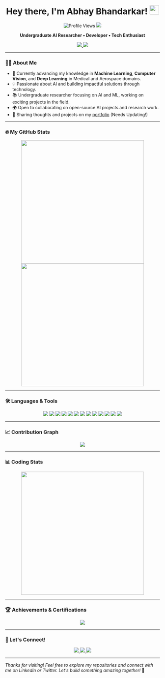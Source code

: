 <h1 align="center">Hey there, I'm Abhay Bhandarkar! <img src="https://media.giphy.com/media/hvRJCLFzcasrR4ia7z/giphy.gif" width="30px"/></h1>

<p align="center">
  <img src="https://komarev.com/ghpvc/?username=AbhayBhandarkar&style=flat-square&color=blueviolet" alt="Profile Views"/>
  <img src="https://img.shields.io/github/followers/AbhayBhandarkar?label=Follow&style=social"/>
</p>

<p align="center">
  <strong>Undergraduate AI Researcher • Developer • Tech Enthusiast</strong>
</p>

<p align="center">
  <a href="https://linkedin.com/in/AbhayBhandarkar">
    <img src="https://img.shields.io/badge/LinkedIn-Connect-blue?style=for-the-badge&logo=linkedin"/>
  </a>
  <a href="https://x.com/BhandarkarAbhay">
    <img src="https://img.shields.io/badge/Twitter-Follow-blue?style=for-the-badge&logo=twitter"/>
  </a>
</p>

---

### 👨‍💻 About Me

- 🌱 Currently advancing my knowledge in **Machine Learning**, **Computer Vision**, and **Deep Learning** in Medical and Aerospace domains.
- 💡 Passionate about AI and building impactful solutions through technology.
- 📚 Undergraduate researcher focusing on AI and ML, working on exciting projects in the field.
- 🌍 Open to collaborating on open-source AI projects and research work.
- 📝 Sharing thoughts and projects on my [portfolio](https://abhaybhandarkar.github.io) (Needs Updating!)

---

### 🔥 My GitHub Stats

<p align="center">
  <a href="https://github.com/AbhayBhandarkar">
    <img src="https://github-readme-stats.vercel.app/api?username=AbhayBhandarkar&show_icons=true&theme=radical&hide_border=true" width="400"/>
  </a>
  <a href="https://github.com/AbhayBhandarkar">
    <img src="https://streak-stats.demolab.com?user=AbhayBhandarkar&theme=radical&hide_border=true" width="400"/>
  </a>
</p>

---

### 🛠️ Languages & Tools

<p align="center">
  <img src="https://img.shields.io/badge/Python-3776AB?style=for-the-badge&logo=python&logoColor=white"/>
  <img src="https://img.shields.io/badge/Java-007396?style=for-the-badge&logo=java&logoColor=white"/>
  <img src="https://img.shields.io/badge/C++-00599C?style=for-the-badge&logo=c%2B%2B&logoColor=white"/>
  <img src="https://img.shields.io/badge/JavaScript-F7DF1E?style=for-the-badge&logo=javascript&logoColor=black"/>
  <img src="https://img.shields.io/badge/TensorFlow-FF6F00?style=for-the-badge&logo=tensorflow&logoColor=white"/>
  <img src="https://img.shields.io/badge/PyTorch-EE4C2C?style=for-the-badge&logo=pytorch&logoColor=white"/>
  <img src="https://img.shields.io/badge/Scikit--Learn-F7931E?style=for-the-badge&logo=scikit-learn&logoColor=white"/>
  <img src="https://img.shields.io/badge/Keras-D00000?style=for-the-badge&logo=keras&logoColor=white"/>
  <img src="https://img.shields.io/badge/NumPy-013243?style=for-the-badge&logo=numpy&logoColor=white"/>
  <img src="https://img.shields.io/badge/Pandas-150458?style=for-the-badge&logo=pandas&logoColor=white"/>
  <img src="https://img.shields.io/badge/OpenCV-5C3EE8?style=for-the-badge&logo=opencv&logoColor=white"/>
  <img src="https://img.shields.io/badge/Jupyter-F37626?style=for-the-badge&logo=jupyter&logoColor=white"/>
  <img src="https://img.shields.io/badge/VS_Code-007ACC?style=for-the-badge&logo=visual-studio-code&logoColor=white"/>
</p>

---

### 📈 Contribution Graph

<p align="center">
  <a href="https://github.com/AbhayBhandarkar">
    <img src="https://github-readme-activity-graph.vercel.app/graph?username=AbhayBhandarkar&theme=radical&hide_border=true"/>
  </a>
</p>

---

### 📊 Coding Stats

<p align="center">
  <a href="https://github.com/AbhayBhandarkar">
    <img src="https://github-readme-stats.vercel.app/api/top-langs/?username=AbhayBhandarkar&theme=radical&layout=compact&hide_border=true" width="400"/>
  </a>
</p>

---

### 🏆 Achievements & Certifications

<p align="center">
  <a href="https://github.com/AbhayBhandarkar">
    <img src="https://github-profile-trophy.vercel.app/?username=AbhayBhandarkar&theme=radical&margin-w=15&margin-h=15&column=4&no-frame=true"/>
  </a>
</p>

---

### 💬 Let's Connect!

<p align="center">
  <a href="https://linkedin.com/in/AbhayBhandarkar">
    <img src="https://img.shields.io/badge/LinkedIn-Abhay_Bhandarkar-blue?style=for-the-badge&logo=linkedin"/>
  </a>
  <a href="https://twitter.com/AbhayBhandarkar">
    <img src="https://img.shields.io/badge/Twitter-AbhayBhandarkar-1DA1F2?style=for-the-badge&logo=twitter"/>
  </a>
  <a href="mailto:abhaybhandarkar@example.com">
    <img src="https://img.shields.io/badge/Email-Contact%20Me-EA4335?style=for-the-badge&logo=gmail&logoColor=white"/>
  </a>
</p>

---

*Thanks for visiting! Feel free to explore my repositories and connect with me on LinkedIn or Twitter. Let's build something amazing together!* 🚀
